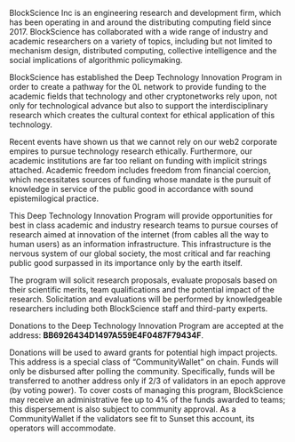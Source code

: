 BlockScience Inc is an engineering research and development firm, which has been operating in and around the distributing computing field since 2017. BlockScience has collaborated with a wide range of industry and academic researchers on a variety of topics, including but not limited to mechanism design, distributed computing, collective intelligence and the social implications of algorithmic policymaking.

BlockScience has established the Deep Technology Innovation Program in order to create a pathway for the 0L network to provide funding to the academic fields that technology and other cryptonetworks rely upon, not only for technological advance but also to support the interdisciplinary research which creates the cultural context for ethical application of this technology.

Recent events have shown us that we cannot rely on our web2 corporate empires to pursue technology research ethically. Furthermore, our academic institutions are far too reliant on funding with implicit strings attached. Academic freedom includes freedom from financial coercion, which necessitates sources of funding whose mandate is the pursuit of knowledge in service of the public good in accordance with sound epistemilogical practice.

This Deep Technology Innovation Program will provide opportunities for best in class academic and industry research teams to pursue courses of research aimed at innovation of the internet (from cables all the way to human users) as an information infrastructure. This infrastructure is the nervous system of our global society, the most critical and far reaching public good surpassed in its importance only by the earth itself.

The program will solicit research proposals, evaluate proposals based on their scientific merits, team qualifications and the potential impact of the research. Solicitation and evaluations will be performed by knowledgeable researchers including both BlockScience staff and third-party experts.

Donations to the Deep Technology Innovation Program are accepted at the address: **BB6926434D1497A559E4F0487F79434F**.

Donations will be used to award grants for potential high impact projects. This address is a special class of “CommunityWallet” on chain. Funds will only be disbursed after polling the community. Specifically, funds will be transferred to another address only if 2/3 of validators in an epoch approve (by voting power). To cover costs of managing this program, BlockScience may receive an administrative fee up to 4% of the funds awarded to teams; this dispersement is also subject to community approval. As a CommunityWallet if the validators see fit to Sunset this account, its operators will accommodate.
